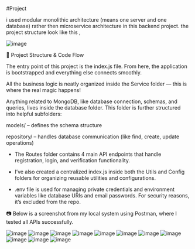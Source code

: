 #Project 

i used modular monolithic architecture (means one server and one database) rather then microservice architecture in this backend project.
the project structure look like this , 

![image](https://github.com/user-attachments/assets/9bd67210-ec2d-4983-96a6-0ccdf1990ba5)

🧭 Project Structure & Code Flow

The entry point of this project is the index.js file. From here, the application is bootstrapped and everything else connects smoothly.

 All the business logic is neatly organized inside the Service folder — this is where the real magic happens!

 Anything related to MongoDB, like database connection, schemas, and queries, lives inside the database folder. This folder is further structured into helpful subfolders:

models/ – defines the schema structure

repository/ – handles database communication (like find, create, update operations)

- The Routes folder contains 4 main API endpoints that handle registration, login, and verification functionality.

- I’ve also created a centralized index.js inside both the Utils and Config folders for organizing reusable utilities and configurations.

- .env file is used for managing private credentials and environment variables like database URIs and email passwords. For security reasons, it’s excluded from the repo.

📷 Below is a screenshot from my local system using Postman, where I tested all APIs successfully.

![image](https://github.com/user-attachments/assets/13777bc7-84d2-4a31-b5a9-49fdcd3622ab)
![image](https://github.com/user-attachments/assets/9cb77151-57ba-4f2c-9068-3dd201a5ad9d)
![image](https://github.com/user-attachments/assets/63766840-ed08-4515-ac48-117ce0adb12b)
![image](https://github.com/user-attachments/assets/07516d1d-a990-40b3-b4d1-34eed164c284)
![image](https://github.com/user-attachments/assets/6e0e6123-68fa-44dc-8c06-8f021c53bc75)
![image](https://github.com/user-attachments/assets/ca4a8aa2-f16c-4aa4-b4c3-ad7ef792dca8)
![image](https://github.com/user-attachments/assets/960bfd75-5777-443d-b135-7fd22d2ce576)
![image](https://github.com/user-attachments/assets/8348c31d-1a34-40ba-908c-d87bfe624e34)
![image](https://github.com/user-attachments/assets/68eb3214-c51c-40ea-9023-da4a78ab73ed)
![image](https://github.com/user-attachments/assets/af2e9bc8-158e-4e81-ad29-c5b16a0824a9)
![image](https://github.com/user-attachments/assets/a4a30ba9-0fef-40e4-bbe6-5c412b95ca95)
